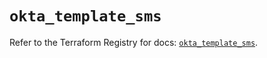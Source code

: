 # `okta_template_sms`

Refer to the Terraform Registry for docs: [`okta_template_sms`](https://registry.terraform.io/providers/okta/okta/4.8.0/docs/resources/template_sms).
